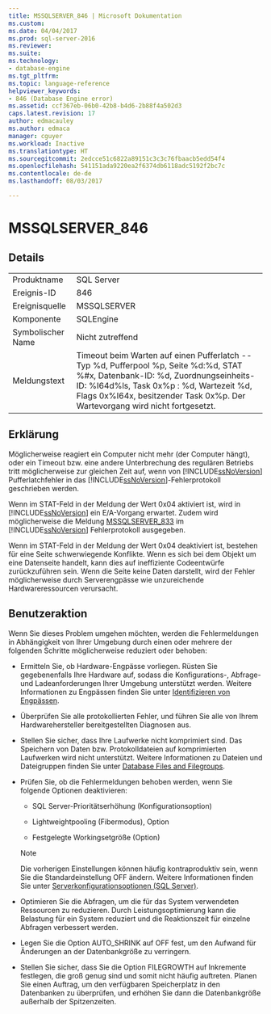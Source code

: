 ```yaml
---
title: MSSQLSERVER_846 | Microsoft Dokumentation
ms.custom: 
ms.date: 04/04/2017
ms.prod: sql-server-2016
ms.reviewer: 
ms.suite: 
ms.technology:
- database-engine
ms.tgt_pltfrm: 
ms.topic: language-reference
helpviewer_keywords:
- 846 (Database Engine error)
ms.assetid: ccf367eb-06b0-42b8-b4d6-2b88f4a502d3
caps.latest.revision: 17
author: edmacauley
ms.author: edmaca
manager: cguyer
ms.workload: Inactive
ms.translationtype: HT
ms.sourcegitcommit: 2edcce51c6822a89151c3c3c76fbaacb5edd54f4
ms.openlocfilehash: 541151ada9220ea2f6374db6118adc5192f2bc7c
ms.contentlocale: de-de
ms.lasthandoff: 08/03/2017

---
```

# <a name="mssqlserver846"></a>MSSQLSERVER_846
  
## <a name="details"></a>Details  
  
|||  
|-|-|  
|Produktname|SQL Server|  
|Ereignis-ID|846|  
|Ereignisquelle|MSSQLSERVER|  
|Komponente|SQLEngine|  
|Symbolischer Name|Nicht zutreffend|  
|Meldungstext|Timeout beim Warten auf einen Pufferlatch -- Typ %d, Pufferpool %p, Seite %d:%d, STAT %#x, Datenbank-ID: %d, Zuordnungseinheits-ID: %I64d%ls, Task 0x%p : %d, Wartezeit %d, Flags 0x%I64x, besitzender Task 0x%p. Der Wartevorgang wird nicht fortgesetzt.|  
  
## <a name="explanation"></a>Erklärung  
Möglicherweise reagiert ein Computer nicht mehr (der Computer hängt), oder ein Timeout bzw. eine andere Unterbrechung des regulären Betriebs tritt möglicherweise zur gleichen Zeit auf, wenn von [!INCLUDE[ssNoVersion](../../includes/ssnoversion-md.md)] Pufferlatchfehler in das [!INCLUDE[ssNoVersion](../../includes/ssnoversion-md.md)]-Fehlerprotokoll geschrieben werden.  
  
Wenn im STAT-Feld in der Meldung der Wert 0x04 aktiviert ist, wird in [!INCLUDE[ssNoVersion](../../includes/ssnoversion-md.md)] ein E/A-Vorgang erwartet. Zudem wird möglicherweise die Meldung [MSSQLSERVER_833](~/relational-databases/errors-events/mssqlserver-833-database-engine-error.md) im [!INCLUDE[ssNoVersion](../../includes/ssnoversion-md.md)] Fehlerprotokoll ausgegeben.  
  
Wenn im STAT-Feld in der Meldung der Wert 0x04 deaktiviert ist, bestehen für eine Seite schwerwiegende Konflikte. Wenn es sich bei dem Objekt um eine Datenseite handelt, kann dies auf ineffiziente Codeentwürfe zurückzuführen sein. Wenn die Seite keine Daten darstellt, wird der Fehler möglicherweise durch Serverengpässe wie unzureichende Hardwareressourcen verursacht.  
  
## <a name="user-action"></a>Benutzeraktion  
Wenn Sie dieses Problem umgehen möchten, werden die Fehlermeldungen in Abhängigkeit von Ihrer Umgebung durch einen oder mehrere der folgenden Schritte möglicherweise reduziert oder behoben:  
  
-   Ermitteln Sie, ob Hardware-Engpässe vorliegen. Rüsten Sie gegebenenfalls Ihre Hardware auf, sodass die Konfigurations-, Abfrage- und Ladeanforderungen Ihrer Umgebung unterstützt werden. Weitere Informationen zu Engpässen finden Sie unter [Identifizieren von Engpässen](~/relational-databases/performance/identify-bottlenecks.md).  
  
-   Überprüfen Sie alle protokollierten Fehler, und führen Sie alle von Ihrem Hardwarehersteller bereitgestellten Diagnosen aus.  
  
-   Stellen Sie sicher, dass Ihre Laufwerke nicht komprimiert sind. Das Speichern von Daten bzw. Protokolldateien auf komprimierten Laufwerken wird nicht unterstützt. Weitere Informationen zu Dateien und Dateigruppen finden Sie unter [Database Files and Filegroups](~/relational-databases/databases/database-files-and-filegroups.md).  
  
-   Prüfen Sie, ob die Fehlermeldungen behoben werden, wenn Sie folgende Optionen deaktivieren:  
  
    -   SQL Server-Prioritätserhöhung (Konfigurationsoption)  
  
    -   Lightweightpooling (Fibermodus), Option  
  
    -   Festgelegte Workingsetgröße (Option)  
  
    > [!NOTE]  
    > Die vorherigen Einstellungen können häufig kontraproduktiv sein, wenn Sie die Standardeinstellung OFF ändern. Weitere Informationen finden Sie unter [Serverkonfigurationsoptionen &#40;SQL Server&#41;](~/database-engine/configure-windows/server-configuration-options-sql-server.md).  
  
-   Optimieren Sie die Abfragen, um die für das System verwendeten Ressourcen zu reduzieren. Durch Leistungsoptimierung kann die Belastung für ein System reduziert und die Reaktionszeit für einzelne Abfragen verbessert werden.  
  
-   Legen Sie die Option AUTO_SHRINK auf OFF fest, um den Aufwand für Änderungen an der Datenbankgröße zu verringern.  
  
-   Stellen Sie sicher, dass Sie die Option FILEGROWTH auf Inkremente festlegen, die groß genug sind und somit nicht häufig auftreten. Planen Sie einen Auftrag, um den verfügbaren Speicherplatz in den Datenbanken zu überprüfen, und erhöhen Sie dann die Datenbankgröße außerhalb der Spitzenzeiten.  
  

